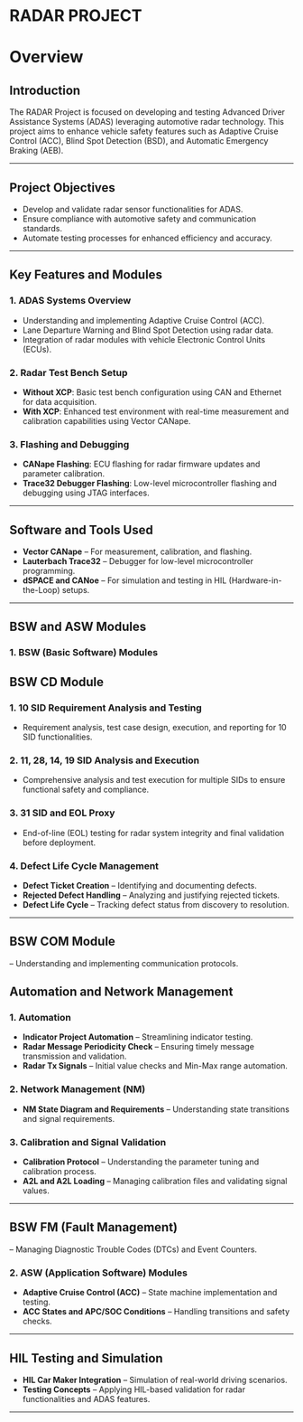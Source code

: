 # RADAR PROJECT

# **Overview**

## **Introduction**  
The RADAR Project is focused on developing and testing Advanced Driver Assistance Systems (ADAS) leveraging automotive radar technology. This project aims to enhance vehicle safety features such as Adaptive Cruise Control (ACC), Blind Spot Detection (BSD), and Automatic Emergency Braking (AEB).

---

## **Project Objectives**  
- Develop and validate radar sensor functionalities for ADAS.  
- Ensure compliance with automotive safety and communication standards.  
- Automate testing processes for enhanced efficiency and accuracy.  

---

## **Key Features and Modules**  
### 1. **ADAS Systems Overview**  
- Understanding and implementing Adaptive Cruise Control (ACC).  
- Lane Departure Warning and Blind Spot Detection using radar data.  
- Integration of radar modules with vehicle Electronic Control Units (ECUs).  

### 2. **Radar Test Bench Setup**  
- **Without XCP**: Basic test bench configuration using CAN and Ethernet for data acquisition.  
- **With XCP**: Enhanced test environment with real-time measurement and calibration capabilities using Vector CANape.  

### 3. **Flashing and Debugging**  
- **CANape Flashing**: ECU flashing for radar firmware updates and parameter calibration.  
- **Trace32 Debugger Flashing**: Low-level microcontroller flashing and debugging using JTAG interfaces.  

---

## **Software and Tools Used**  
- **Vector CANape** – For measurement, calibration, and flashing.  
- **Lauterbach Trace32** – Debugger for low-level microcontroller programming.  
- **dSPACE and CANoe** – For simulation and testing in HIL (Hardware-in-the-Loop) setups.  

---
## **BSW and ASW Modules**  

### 1. **BSW (Basic Software) Modules** 
## **BSW CD Module**
  
### 1. **10 SID Requirement Analysis and Testing**  
- Requirement analysis, test case design, execution, and reporting for 10 SID functionalities.  

### 2. **11, 28, 14, 19 SID Analysis and Execution**  
- Comprehensive analysis and test execution for multiple SIDs to ensure functional safety and compliance.  

### 3. **31 SID and EOL Proxy**  
- End-of-line (EOL) testing for radar system integrity and final validation before deployment.  

### 4. **Defect Life Cycle Management**  
- **Defect Ticket Creation** – Identifying and documenting defects.  
- **Rejected Defect Handling** – Analyzing and justifying rejected tickets.  
- **Defect Life Cycle** – Tracking defect status from discovery to resolution.  

---

 
## **BSW COM Module** 
– Understanding and implementing communication protocols.  

## **Automation and Network Management**  
### 1. **Automation**  
- **Indicator Project Automation** – Streamlining indicator testing.  
- **Radar Message Periodicity Check** – Ensuring timely message transmission and validation.  
- **Radar Tx Signals** – Initial value checks and Min-Max range automation.  

### 2. **Network Management (NM)**  
- **NM State Diagram and Requirements** – Understanding state transitions and signal requirements.  

### 3. **Calibration and Signal Validation**  
- **Calibration Protocol** – Understanding the parameter tuning and calibration process.  
- **A2L and A2L Loading** – Managing calibration files and validating signal values.  

---
## **BSW FM (Fault Management)** 
– Managing Diagnostic Trouble Codes (DTCs) and Event Counters.  

### 2. **ASW (Application Software) Modules**  
- **Adaptive Cruise Control (ACC)** – State machine implementation and testing.  
- **ACC States and APC/SOC Conditions** – Handling transitions and safety checks.  

---

## **HIL Testing and Simulation**  
- **HIL Car Maker Integration** – Simulation of real-world driving scenarios.  
- **Testing Concepts** – Applying HIL-based validation for radar functionalities and ADAS features.  

---
